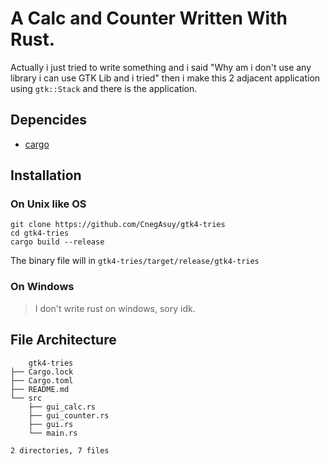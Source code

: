 # A Calc and Counter Written With Rust.

Actually i just tried to write something and i said "Why am i don't use any library i can use GTK Lib and i tried" then i make this 2 adjacent application using `gtk::Stack` and there is the application.

## Depencides

- [cargo](https://github.com/rust-lang/cargo)

## Installation

### On Unix like OS
```
git clone https://github.com/CnegAsuy/gtk4-tries
cd gtk4-tries
cargo build --release
```

The binary file will in `gtk4-tries/target/release/gtk4-tries`

### On Windows
> I don't write rust on windows, sory idk.


## File Architecture

```
    gtk4-tries
├── Cargo.lock
├── Cargo.toml
├── README.md
└── src
    ├── gui_calc.rs
    ├── gui_counter.rs
    ├── gui.rs
    └── main.rs

2 directories, 7 files
```